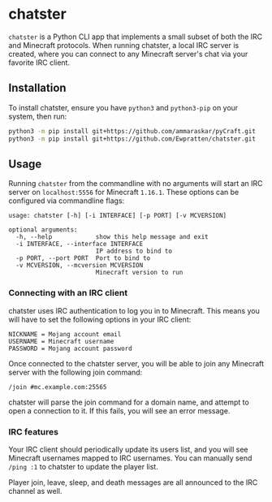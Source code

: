 # chatster

`chatster` is a Python CLI app that implements a small subset of both the IRC and Minecraft protocols. When running chatster, a local IRC server is created, where you can connect to any Minecraft server's chat via your favorite IRC client.

## Installation

To install chatster, ensure you have `python3` and `python3-pip` on your system, then run:

```sh
python3 -m pip install git+https://github.com/ammaraskar/pyCraft.git
python3 -m pip install git+https://github.com/Ewpratten/chatster.git
```

## Usage

Running `chatster` from the commandline with no arguments will start an IRC server on `localhost:5556` for Minecraft `1.16.1`. These options can be configured via commandline flags:

```
usage: chatster [-h] [-i INTERFACE] [-p PORT] [-v MCVERSION]

optional arguments:
  -h, --help            show this help message and exit
  -i INTERFACE, --interface INTERFACE
                        IP address to bind to
  -p PORT, --port PORT  Port to bind to
  -v MCVERSION, --mcversion MCVERSION
                        Minecraft version to run
```

### Connecting with an IRC client

chatster uses IRC authentication to log you in to Minecraft. This means you will have to set the following options in your IRC client:

```
NICKNAME = Mojang account email
USERNAME = Minecraft username
PASSWORD = Mojang account password
```

Once connected to the chatster server, you will be able to join any Minecraft server with the following join command:

```
/join #mc.example.com:25565
```

chatster will parse the join command for a domain name, and attempt to open a connection to it. If this fails, you will see an error message.


### IRC features

Your IRC client should periodically update its users list, and you will see Minecraft usernames mapped to IRC usernames. You can manually send `/ping :1` to chatster to update the player list.

Player join, leave, sleep, and death messages are all announced to the IRC channel as well.